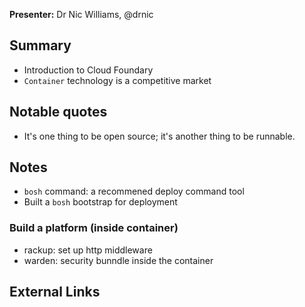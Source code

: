 **Presenter:** Dr Nic Williams, @drnic

## Summary
* Introduction to Cloud Foundary
* `Container` technology is a competitive market

## Notable quotes
* It's one thing to be open source; it's another thing to be runnable.

## Notes

* `bosh` command: a recommened deploy command tool
* Built a `bosh` bootstrap for deployment

### Build a platform (inside container)
* rackup: set up http middleware
* warden: security bunndle inside the container

## External Links
